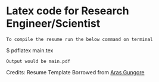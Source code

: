 # Latex code for Research Engineer/Scientist

    To compile the resume run the below command on terminal

$ pdflatex main.tex 

    Output would be main.pdf

Credits:
    Resume Template Borrowed from [Aras Gungore](https://github.com/arasgungore/arasgungore-CV)
